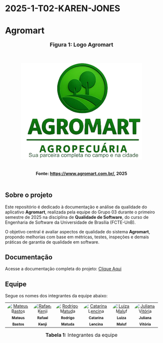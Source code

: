 # 2025-1-T02-KAREN-JONES


# Agromart

<div align="center">
  <font size="4"><p style="text-align: center; margin-bottom: 50px;"><b>Figura 1: Logo Agromart</b></p></font>
</div>

<div align="center">
  <img src="docs/assets/Logo_agro.png" alt="Logo Agromart" style="max-width: 100%; height: auto; margin-bottom: 20px;">
</div>

<div align="center">
  <p style="text-align: center; margin-bottom: 50px;">
    <b>Fonte: <a href="#">https://www.agromart.com.br/</a>, 2025</b>
  </p>
</div>

## Sobre o projeto

Este repositório é dedicado à documentação e análise da qualidade do aplicativo **Agromart**, realizada pela equipe do Grupo 03 durante o primeiro semestre de 2025 na disciplina de **Qualidade de Software**, do curso de Engenharia de Software da Universidade de Brasília (FCTE-UnB).

O objetivo central é avaliar aspectos de qualidade do sistema **Agromart**, propondo melhorias com base em métricas, testes, inspeções e demais práticas de garantia de qualidade em software.

## Documentação

Acesse a documentação completa do projeto: [Clique Aqui](https://fcte-qualidade-de-software-1.github.io/2025-1-T02-KAREN-JONES/) <!-- Atualize o link real quando disponível -->

## Equipe

Segue os nomes dos integrantes da equipe abaixo:

<div align="center">

<table>
  <tr>
    <td align="center">
      <a href="https://github.com/MateuSansete">
        <img src="https://avatars.githubusercontent.com/u/164573233?v=4" width="100px" style="border-radius: 50%;" alt="Mateus Bastos"/>
        <br /><sub><b>Mateus Bastos</b></sub>
      </a>
    </td>
    <td align="center">
      <a href="https://github.com/rafa-kenji">
        <img src="https://avatars.githubusercontent.com/u/79025349?v=4" width="100px" style="border-radius: 50%;" alt="Rafael Kenji"/>
        <br /><sub><b>Rafael Kenji</b></sub>
      </a>
    </td>
    <td align="center">
      <a href="https://github.com/rmatuda">
        <img src="https://avatars.githubusercontent.com/u/134009750?v=4" width="100px" style="border-radius: 50%;" alt="Rodrigo Matuda"/>
        <br /><sub><b>Rodrigo Matuda</b></sub>
      </a>
    </td>
    <td align="center">
      <a href="https://github.com/catlenc">
        <img src="https://avatars.githubusercontent.com/u/99406424?v=4" width="100px" style="border-radius: 50%;" alt="Catarina Lencina"/>
        <br /><sub><b>Catarina Lencina</b></sub>
      </a>
    </td>
    <td align="center">
      <a href="https://github.com/LuizaMaluf">
        <img src="https://avatars.githubusercontent.com/u/117913962?v=4" width="100px" style="border-radius: 50%;" alt="Luiza Maluf"/>
        <br /><sub><b>Luiza Maluf</b></sub>
      </a>
    </td>
    <td align="center">
      <a href="https://github.com/Juhvitoria4">
        <img src="https://avatars.githubusercontent.com/u/115602385?v=4" width="100px" style="border-radius: 50%;" alt="Juliana Vitória"/>
        <br /><sub><b>Juliana Vitória</b></sub>
      </a>
    </td>
  </tr>
</table>

<font size="3"><p style="text-align: center"><b>Tabela 1:</b> Integrantes da equipe</p></font>

</div>
